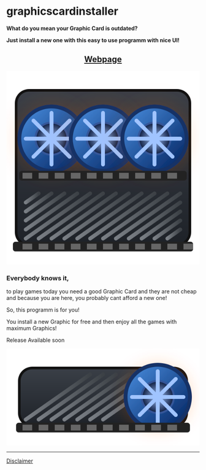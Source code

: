 # graphicscardinstaller

**What do you mean your Graphic Card is outdated?**

**Just install a new one with this easy to use programm with nice UI!**

<div align="center">

<h2><a href="https://shadowdara.github.io/graphicscardinstaller/">Webpage</a></h2>

![4 Fan Card](/page/static/fan_quad.svg)

</div>

### Everybody knows it,

to play games today you need a good Graphic Card and they are not cheap
and because you are here, you probably cant afford a new one!

So, this programm is for you!

You install a new Graphic for free and then enjoy all the games with maximum
Graphics!

Release Available soon


<div align="center">

![Fan Card](/page/static/fan.svg)

</div>

---

[Disclaimer](/Disclaimer.md)

<!--

## Info

## LICENSE

## Why



<details><summary>Develepment</summary>
<br>

## [Webpage](page/)

**Install Requirements**
```sh
pip install -r requirements.txt
```

**Start the Programm**
```sh
python3 -m main
```

**Save the requirements**
```sh
pip freeze > requirements.txt
```

**Build the Application**
```sh
./build.sh
```

</details>

-->